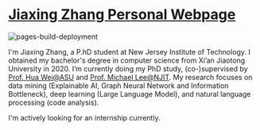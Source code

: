 
# [Jiaxing Zhang Personal Webpage](https://tabzhangjx.github.io)

![pages-build-deployment](https://github.com/academicpages/academicpages.github.io/actions/workflows/pages/pages-build-deployment/badge.svg)

I'm Jiaxing Zhang, a P.hD student at New Jersey Institute of Technology. 
I obtained my bachelor's degree in computer science from Xi’an Jiaotong University in 2020. 
I’m currently doing my PhD study, (co-)supervised by [Prof. Hua Wei@ASU](https://www.public.asu.edu/~hwei27) and 
[Prof. Michael Lee@NJIT](https://people.njit.edu/profile/mjlee). 
My research focuses on data mining (Explainable AI, Graph Neural Network and Information Bottleneck), deep learning 
(Large Language Model), and natural language processing (code analysis).

I'm actively looking for an internship currently.
